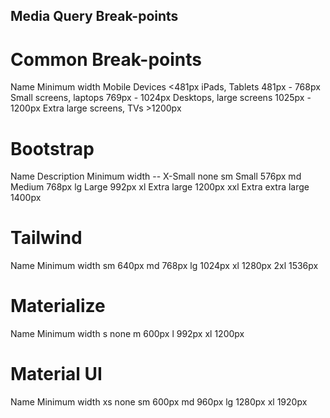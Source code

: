 ## Media Query Break-points
# Common Break-points
Name                        Minimum width
Mobile Devices              <481px
iPads, Tablets              481px - 768px
Small screens, laptops      769px - 1024px
Desktops, large screens     1025px - 1200px
Extra large screens, TVs    >1200px 

# Bootstrap
Name	Description	        Minimum width
--	    X-Small	            none
sm	    Small	            576px
md	    Medium	            768px
lg	    Large	            992px
xl	    Extra large	        1200px
xxl	    Extra extra large	1400px

# Tailwind
Name	Minimum width
sm	    640px
md	    768px
lg	    1024px
xl	    1280px
2xl	    1536px

# Materialize
Name	Minimum width
s	    none
m	    600px
l	    992px
xl	    1200px

# Material UI
Name	Minimum width
xs	    none
sm	    600px
md	    960px
lg	    1280px
xl	    1920px

